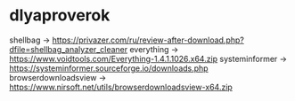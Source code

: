 # dlyaproverok

shellbag -> https://privazer.com/ru/review-after-download.php?dfile=shellbag_analyzer_cleaner
everything -> https://www.voidtools.com/Everything-1.4.1.1026.x64.zip
systeminformer -> https://systeminformer.sourceforge.io/downloads.php
browserdownloadsview -> https://www.nirsoft.net/utils/browserdownloadsview-x64.zip
